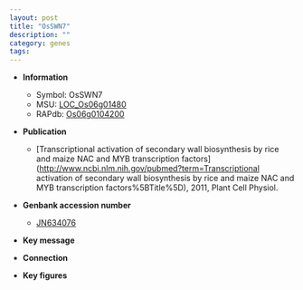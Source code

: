 ```yaml
---
layout: post
title: "OsSWN7"
description: ""
category: genes
tags: 
---
```


* **Information**  
    + Symbol: OsSWN7  
    + MSU: [LOC_Os06g01480](http://rice.plantbiology.msu.edu/cgi-bin/ORF_infopage.cgi?orf=LOC_Os06g01480)  
    + RAPdb: [Os06g0104200](http://rapdb.dna.affrc.go.jp/viewer/gbrowse_details/irgsp1?name=Os06g0104200)  

* **Publication**  
    + [Transcriptional activation of secondary wall biosynthesis by rice and maize NAC and MYB transcription factors](http://www.ncbi.nlm.nih.gov/pubmed?term=Transcriptional activation of secondary wall biosynthesis by rice and maize NAC and MYB transcription factors%5BTitle%5D), 2011, Plant Cell Physiol.

* **Genbank accession number**  
    + [JN634076](http://www.ncbi.nlm.nih.gov/nuccore/JN634076)

* **Key message**  

* **Connection**  

* **Key figures**  


